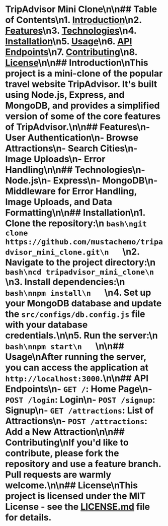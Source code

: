 # TripAdvisor Mini Clone\n\n## Table of Contents\n1. [Introduction](#introduction)\n2. [Features](#features)\n3. [Technologies](#technologies)\n4. [Installation](#installation)\n5. [Usage](#usage)\n6. [API Endpoints](#api-endpoints)\n7. [Contributing](#contributing)\n8. [License](#license)\n\n## Introduction\nThis project is a mini-clone of the popular travel website TripAdvisor. It's built using Node.js, Express, and MongoDB, and provides a simplified version of some of the core features of TripAdvisor.\n\n## Features\n- User Authentication\n- Browse Attractions\n- Search Cities\n- Image Uploads\n- Error Handling\n\n## Technologies\n- Node.js\n- Express\n- MongoDB\n- Middleware for Error Handling, Image Uploads, and Data Formatting\n\n## Installation\n1. Clone the repository:\n   ```bash\ngit clone https://github.com/mustachemo/tripadvisor_mini_clone.git\n   ```\n2. Navigate to the project directory:\n   ```bash\ncd tripadvisor_mini_clone\n   ```\n3. Install dependencies:\n   ```bash\nnpm install\n   ```\n4. Set up your MongoDB database and update the `src/configs/db.config.js` file with your database credentials.\n\n5. Run the server:\n   ```bash\nnpm start\n   ```\n\n## Usage\nAfter running the server, you can access the application at `http://localhost:3000`.\n\n## API Endpoints\n- `GET /`: Home Page\n- `POST /login`: Login\n- `POST /signup`: Signup\n- `GET /attractions`: List of Attractions\n- `POST /attractions`: Add a New Attraction\n\n## Contributing\nIf you'd like to contribute, please fork the repository and use a feature branch. Pull requests are warmly welcome.\n\n## License\nThis project is licensed under the MIT License - see the [LICENSE.md](LICENSE.md) file for details.
